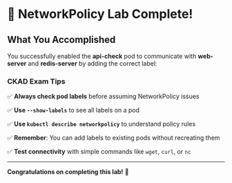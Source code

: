# 🎉 NetworkPolicy Lab Complete!

## What You Accomplished

You successfully enabled the **api-check** pod to communicate with **web-server** and **redis-server** by adding the correct label:

### CKAD Exam Tips

✅ **Always check pod labels** before assuming NetworkPolicy issues

✅ **Use `--show-labels`** to see all labels on a pod

✅ **Use `kubectl describe networkpolicy`** to understand policy rules

✅ **Remember**: You can add labels to existing pods without recreating them

✅ **Test connectivity** with simple commands like `wget`, `curl`, or `nc`

---

**Congratulations on completing this lab!** 🎊
